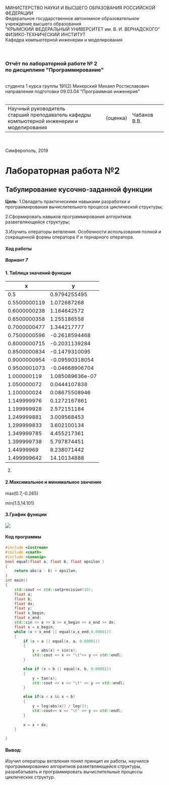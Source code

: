 
МИНИСТЕРСТВО НАУКИ  И ВЫСШЕГО ОБРАЗОВАНИЯ РОССИЙСКОЙ ФЕДЕРАЦИИ  
Федеральное государственное автономное образовательное учреждение высшего образования  
"КРЫМСКИЙ ФЕДЕРАЛЬНЫЙ УНИВЕРСИТЕТ им. В. И. ВЕРНАДСКОГО"  
ФИЗИКО-ТЕХНИЧЕСКИЙ ИНСТИТУТ  
Кафедра компьютерной инженерии и моделирования
<br/><br/>
​
### Отчёт по лабораторной работе № 2<br/> по дисциплине "Программирование"
<br/>
​
студента 1 курса группы 191(2)  
Михерский Михаил Ростиславович
направления подготовки 09.03.04 "Программная инженерия"  
<br/>
​
<table>
<tr><td>Научный руководитель<br/> старший преподаватель кафедры<br/> компьютерной инженерии и моделирования</td>
<td>(оценка)</td>
<td>Чабанов В.В.</td>
</tr>
</table>
<br/><br/>
​
Симферополь, 2019

# Лабораторная работа №2

## Табулирование кусочно-заданной функции


**Цель**: 
1.Овладеть практическими навыками разработки и программирования вычислительного процесса циклической структуры;

2.Сформировать навыков программирования алгоритмов разветвляющейся структуры;

3.Изучить операторы ветвления. Особенности использования полной и сокращенной формы оператора if и тернарного оператора.
#### Ход работы
##### Вариант 7
#### 1. Таблица значений функции
| x             | y             |
| ------------- | ------------- |
0.5    | 0.9794255495
0.5500000119 |   1.072687268
0.6000000238 |  1.164642572
0.6500000358 | 1.255186558
0.7000000477 |1.344217777
0.7500000596 |   -0.2618594468
0.8000000715 |  -0.2031139284
0.8500000834 |  -0.1479310095
0.9000000954 |  -0.09590318054
0.9500001073 |  -0.04668906704
1.000000119  |  1.085089636e-07
1.050000072  |  0.0444107838
1.100000024  | 0.08675508946
1.149999976  |   0.1272167861
1.199999928  |   2.572151184
1.249999881  |   3.009568453
1.299999833  |   3.602100134
1.349999785  |   4.455217361
1.399999738  |   5.797874451
1.44999969   |   8.238071442
1.499999642  |   14.10134888
2.
#### 2.Максимальное и минимальное занчение 
max(0.7,-0.265) 

min(1.5,14.101)
#### 3.График функции 
![](https://raw.githubusercontent.com/M-850/Task.1_1/master/Laba_2/График.png)
#### Код программы 
``` c++ 
#include <iostream>
#include <cmath>
#include <iomanip>
bool equal(float a, float b, float epsilon )
{
	return abs(a - b) < epsilon;
}
int main()
{
	std::cout << std::setprecision(10);
	float a;
	float b;
	float dx;
	float y;
	float x_begin;
	float x_end;
	std::cin >> a >> b >> x_begin >> x_end >> dx;
	float x = x_begin;
	while (x < x_end || equal(x,x_end,0.00001))
	{	
		if (x < a || equal(x, a, 0.00001))
		{
			y = abs(x) + sin(x);
			std::cout << x << "\t"<< y << std::endl;
		}

		else if (x > b || equal(x, b, 0.00001))
		{
			y = tan(x);
			std::cout << x << "\t" << y << std::endl;
		}

		else if(a < x && x < b)
		{
			y = log(abs(x)) / log(3);
			std::cout<< x << "\t" << y << std::endl;
		}
		
		x = x + dx;
	}

}
```

 #### Вывод:
 Изучил операторы ветвления понял принцип их работы, научился программированию алгоритмов разветвляющейся структуры, разрабатывать и программировать вычислительные процессы  циклических структур.

 